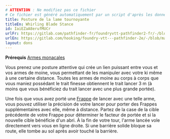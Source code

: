 ```yaml
---
# ATTENTION : Ne modifiez pas ce fichier
# Ce fichier est généré automatiquement par un script d'après les données du module Foundry VTT officiel et de sa traduction
title: Posture de la lame tournoyante
titleEn: Whirling Blade Stance
id: IaiEZaA8erufMUCr
urlFr: https://gitlab.com/pathfinder-fr/foundryvtt-pathfinder2-fr/-/blob/master/data/feats/IaiEZaA8erufMUCr.htm
urlEn: https://gitlab.com/hooking/foundry-vtt---pathfinder-2e/-/blob/master/packs/data/feats.db/whirling-blade-stance.json
layout: dons
---
```

**Prérequis** [Armes monacales](armes-monacales.html)

Vous prenez une posture attentive qui crée un lien puissant entre vous et vos armes de moine, vous permettant de les manipuler avec votre ki même à une certaine distance. Toutes les armes de moine au corps à corps que vous maniez possédant le trait finesse obtiennent le trait lancer 3 m (à moins que vous bénéficiez du trait lancer avec une plus grande portée).

Une fois que vous avez porté une [Frappe](../actions/frapper.html) de lancer avec une telle arme, vous pouvez utiliser la précision de votre lancer pour porter des Frappes supplémentaires avec elle, même à distance. Partez de la case de la cible précédente de votre Frappe pour déterminer le facteur de portée et si la nouvelle cible bénéficie d'un abri. À la fin de votre tour, l'arme lancée vole directement vers vous en ligne droite. Si une barrière solide bloque sa route, elle tombe au sol après avoir touché la barrière.
